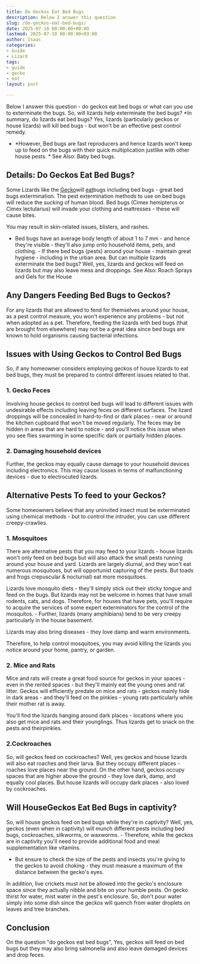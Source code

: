 ```yaml
---
title: Do Geckos Eat Bed Bugs
description: Below I answer this question
slug: /do-geckos-eat-bed-bugs/
date: 2025-07-10 00:00:00+00:00
lastmod: 2025-07-10 00:00:00+03:00
author: Isaac
categories:
- Guide
- Lizard
tags:
- guide
- gecko
- eat
layout: post

---
```

Below I answer this question - do geckos eat bed bugs or what can you use to exterminate the bugs. So, will lizards help exterminate the bed bugs? *In summary, do lizards eat bed bugs? Yes, lizards (particularly geckos or house lizards) will kill bed bugs - but won't be an effective pest control remedy.

* *However, Bed bugs are fast reproducers and hence lizards won't keep up to feed on the bugs with their quick multiplication justlike with other house pests. * See Also: Baby bed bugs.

##  Details: Do Geckos Eat Bed Bugs?

Some Lizards like the [Gecko](https://pestpolicy.com/do-geckos-eat-roaches/)will [eat](https://pestpolicy.com/do-cats-eat-lizards/)bugs including bed bugs - great bed bugs extermination. The pest extermination methods to use on bed bugs will reduce the sucking of human blood. Bed bugs (Cimex hemipterus or Cimex lectularius) will invade your clothing and mattresses - these will cause bites.

You may result in skin-related issues, blisters, and rashes.

- Bed bugs have an average body length of about 1 to 7 mm - and hence they're visible - they'll also jump onto household items, pets, and clothing. - If there bed bugs (pests) around your house - maintain great hygiene - including in the urban area. But can multiple lizards exterminate the bed bugs? Well, yes, lizards and geckos will feed on lizards but may also leave mess and droppings. See Also: Roach Sprays and Gels for the House

##  Any Dangers Feeding Bed Bugs to Geckos?

For any lizards that are allowed to fend for themselves around your house, as a pest control measure, you won't experience any problems - but not when adopted as a pet. Therefore, feeding the lizards with bed bugs (that are brought from elsewhere) may not be a great idea since bed bugs are known to hold organisms causing bacterial infections.

##  Issues with Using Geckos to Control Bed Bugs

So, if any homeowner considers employing geckos of house lizards to eat bed bugs, they must be prepared to control different issues related to that.

###  1. Gecko Feces

Involving house geckos to control bed bugs will lead to different issues with undesirable effects including leaving feces on different surfaces. The lizard droppings will be concealed in hard-to-find or dark places - near or around the kitchen cupboard that won't be moved regularly. The feces may be hidden in areas that are hard to notice - and you'll notice this issue when you see flies swarming in some specific dark or partially hidden places.

###  2. Damaging household devices

Further, the geckos may equally cause damage to your household devices including electronics. This may cause losses in terms of malfunctioning devices - due to electrocuted lizards.

##  Alternative Pests To feed to your Geckos?

Some homeowners believe that any uninvited insect must be exterminated using chemical methods - but to control the intruder, you can use different creepy-crawlies.

###  1. Mosquitoes

There are alternative pests that you may feed to your lizards - house lizards won't only feed on bed bugs but will also attack the small pests running around your house and yard. Lizards are largely diurnal, and they won't eat numerous mosquitoes, but will opportunist capturing of the pests. But toads and frogs crepuscular & nocturnal) eat more mosquitoes.

Lizards love mosquito diets - they'll simply stick out their sticky tongue and feed on the bugs. But lizards may not be welcome in homes that have small rodents, cats, and dogs. Therefore, for houses that have pets, you'll require to acquire the services of some expert exterminators for the control of the mosquitos. - Further, lizards (many amphibians) tend to be very creepy particularly in the house basement.

Lizards may also bring diseases - they love damp and warm environments.

Therefore, to help control mosquitoes, you may avoid killing the lizards you notice around your home, pantry, or garden.

###  2. Mice and Rats

Mice and rats will create a great food source for geckos in your spaces - even in the rented spaces - but they'll mainly eat the young ones and rat litter. Geckos will efficiently predate on mice and rats - geckos mainly hide in dark areas - and they'll feed on the pinkies - young rats particularly while their mother rat is away.

You'll find the lizards hanging around dark places - locations where you also get mice and rats and their younglings. Thus lizards get to snack on the pests and theirpinkies.

###  2.Cockroaches

So, will geckos feed on cockroaches? Well, yes geckos and house lizards will also eat roaches and their larva. But they occupy different places - roaches love places near the ground. On the other hand, geckos occupy spaces that are higher above the ground - they love dark, damp, and equally cool places. But house lizards will occupy dark places - also loved by cockroaches.

##  Will House**Geckos Eat Bed Bugs in captivity?**

So, will house geckos feed on bed bugs while they're in captivity? Well, yes, geckos (even when in captivity) will munch different pests including bed bugs, cockroaches, silkworms, or waxworms. - Therefore, while the geckos are in captivity you'll need to provide additional food and meal supplementation like vitamins.

- But ensure to check the size of the pests and insects you're giving to the geckos to avoid choking - they must measure a maximum of the distance between the gecko's eyes.

In addition, live crickets must not be allowed into the gecko's enclosure space since they actually nibble and bite on your humble pests. On gecko thirst for water, mist water in the pest's enclosure. So, don't pour water simply into some dish since the geckos will quench from water droplets on leaves and tree branches.

##  Conclusion

On the question "do geckos eat bed bugs", Yes, geckos will feed on bed bugs but they may also bring salmonella and also leave damaged devices and drop feces.
